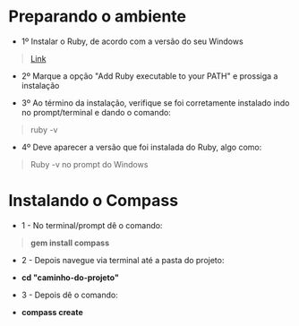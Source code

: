 # Preparando o ambiente

* 1º Instalar o Ruby, de acordo com a versão do seu Windows

> [Link](http://rubyinstaller.org/downloads)

* 2º Marque a opção "Add Ruby executable to your PATH" e prossiga a instalação

* 3º Ao término da instalação, verifique se foi corretamente instalado indo no prompt/terminal e dando o comando:

> ruby -v

* 4º Deve aparecer a versão que foi instalada do Ruby, algo como:

> Ruby -v no prompt do Windows

# Instalando o Compass

* 1 - No terminal/prompt dê o comando:

> **gem install compass**

* 2 - Depois navegue via terminal até a pasta do projeto:

* **cd "caminho-do-projeto"**

* 3 - Depois dê o comando:

* **compass create**